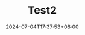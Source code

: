 ---
title: "Test2"
description: 
date: 2024-07-04T17:37:53+08:00
image: 
math: 
license: 
hidden: false
comments: true
draft: false
categories:
  - 大标题
tags:
  - 小标题
---
